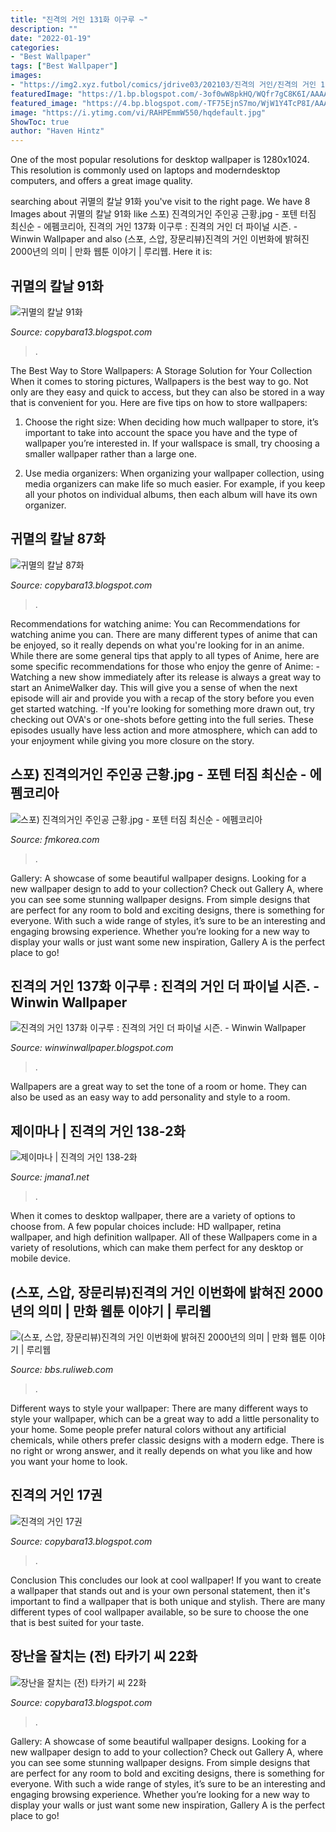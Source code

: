 ```yaml
---
title: "진격의 거인 131화 이구루 ~"
description: ""
date: "2022-01-19"
categories:
- "Best Wallpaper"
tags: ["Best Wallpaper"]
images:
- "https://img2.xyz.futbol/comics/jdrive03/202103/진격의 거인/진격의 거인 138-2화/c3ecdadb-8e2c-41ce-bb74-d2f3bbb91c03.jpg"
featuredImage: "https://1.bp.blogspot.com/-3of0wW8pkHQ/WQfr7gC8K6I/AAAAAAAABqM/_Htsq3f8yHIBYh6ScYquws0ymacmO5oaQCLcB/s1600/001.JPG"
featured_image: "https://4.bp.blogspot.com/-TF75EjnS7mo/WjW1Y4TcP8I/AAAAAAAAV3Y/xBcCkkkOvmYv_AapTA10kFLlJfw5YFxAACLcBGAs/s1600/000.jpg"
image: "https://i.ytimg.com/vi/RAHPEmmW550/hqdefault.jpg"
ShowToc: true
author: "Haven Hintz"
---
```



One of the most popular resolutions for desktop wallpaper is 1280x1024. This resolution is commonly used on laptops and moderndesktop computers, and offers a great image quality.

	

		
searching about 귀멸의 칼날 91화 you've visit to the right page. We have 8 Images about 귀멸의 칼날 91화 like 스포) 진격의거인 주인공 근황.jpg - 포텐 터짐 최신순 - 에펨코리아, 진격의 거인 137화 이구루 : 진격의 거인 더 파이널 시즌. - Winwin Wallpaper and also (스포, 스압, 장문리뷰)진격의 거인 이번화에 밝혀진 2000년의 의미 | 만화 웹툰 이야기 | 루리웹. Here it is:
		
    
## 귀멸의 칼날 91화

<img loading=lazy src="https://2.bp.blogspot.com/-0EG-55jz74A/Wjy-oGKwCWI/AAAAAAAAWG8/P8_ClHR5ec4Z3Ezy76XLRj1t1YdPOjs0ACLcBGAs/s1600/000.jpg" onerror="this.onerror=null;this.src='https://tse4.mm.bing.net/th?id=OIP.aTieX-tJX6qlDjybsUhTqQHaKv&amp;pid=15.1';" alt="귀멸의 칼날 91화">

_Source: copybara13.blogspot.com_

>. 

	

The Best Way to Store Wallpapers: A Storage Solution for Your Collection
When it comes to storing pictures, Wallpapers is the best way to go. Not only are they easy and quick to access, but they can also be stored in a way that is convenient for you. Here are five tips on how to store wallpapers:
1) Choose the right size: When deciding how much wallpaper to store, it’s important to take into account the space you have and the type of wallpaper you’re interested in. If your wallspace is small, try choosing a smaller wallpaper rather than a large one.

2) Use media organizers: When organizing your wallpaper collection, using media organizers can make life so much easier. For example, if you keep all your photos on individual albums, then each album will have its own organizer.

    
## 귀멸의 칼날 87화

<img loading=lazy src="https://1.bp.blogspot.com/-qxcX_y9WtGs/Wg6xoRj3hTI/AAAAAAAAR20/GTUvxQ9kh6INxWFCb02IXULKAJQJ8945ACLcBGAs/s1600/000.jpg" onerror="this.onerror=null;this.src='https://tse4.mm.bing.net/th?id=OIP.q0R4JvFPxQHrlLwgGna9_QHaKt&amp;pid=15.1';" alt="귀멸의 칼날 87화">

_Source: copybara13.blogspot.com_

>. 

	

Recommendations for watching anime: You can
Recommendations for watching anime you can. There are many different types of anime that can be enjoyed, so it really depends on what you're looking for in an anime. While there are some general tips that apply to all types of Anime, here are some specific recommendations for those who enjoy the genre of Anime: 
-Watching a new show immediately after its release is always a great way to start an AnimeWalker day. This will give you a sense of when the next episode will air and provide you with a recap of the story before you even get started watching. 
-If you're looking for something more drawn out, try checking out OVA's or one-shots before getting into the full series. These episodes usually have less action and more atmosphere, which can add to your enjoyment while giving you more closure on the story.

    
## 스포) 진격의거인 주인공 근황.jpg - 포텐 터짐 최신순 - 에펨코리아

<img loading=lazy src="https://image.fmkorea.com/files/attach/new/20200805/486616/1752285520/3021651048/2aa3da1a398983d25a3a3fa3fecc3f9e.jpg" onerror="this.onerror=null;this.src='https://tse3.mm.bing.net/th?id=OIP.azX5yusSI6paFjNSPDW9PQHaLV&amp;pid=15.1';" alt="스포) 진격의거인 주인공 근황.jpg - 포텐 터짐 최신순 - 에펨코리아">

_Source: fmkorea.com_

>. 

	

Gallery: A showcase of some beautiful wallpaper designs.
Looking for a new wallpaper design to add to your collection? Check out Gallery A, where you can see some stunning wallpaper designs. From simple designs that are perfect for any room to bold and exciting designs, there is something for everyone. With such a wide range of styles, it’s sure to be an interesting and engaging browsing experience. Whether you’re looking for a new way to display your walls or just want some new inspiration, Gallery A is the perfect place to go!





	
	
    
## 진격의 거인 137화 이구루 : 진격의 거인 더 파이널 시즌. - Winwin Wallpaper

<img loading=lazy src="https://i.ytimg.com/vi/RAHPEmmW550/hqdefault.jpg" onerror="this.onerror=null;this.src='https://tse2.mm.bing.net/th?id=OIP._0rcVJYNu1AlZ5ycQt9OmAHaFj&amp;pid=15.1';" alt="진격의 거인 137화 이구루 : 진격의 거인 더 파이널 시즌. - Winwin Wallpaper">

_Source: winwinwallpaper.blogspot.com_

>. 

	

Wallpapers are a great way to set the tone of a room or home. They can also be used as an easy way to add personality and style to a room.

    
## 제이마나 | 진격의 거인 138-2화

<img loading=lazy src="https://img2.xyz.futbol/comics/jdrive03/202103/진격의 거인/진격의 거인 138-2화/c3ecdadb-8e2c-41ce-bb74-d2f3bbb91c03.jpg" onerror="this.onerror=null;this.src='https://tse3.mm.bing.net/th?id=OIP.nIHOQI3D9w0OBsshLswXPwHaKr&amp;pid=15.1';" alt="제이마나 | 진격의 거인 138-2화">

_Source: jmana1.net_

>. 

	

When it comes to desktop wallpaper, there are a variety of options to choose from. A few popular choices include: HD wallpaper, retina wallpaper, and high definition wallpaper. All of these Wallpapers come in a variety of resolutions, which can make them perfect for any desktop or mobile device. 

    
## (스포, 스압, 장문리뷰)진격의 거인 이번화에 밝혀진 2000년의 의미 | 만화 웹툰 이야기 | 루리웹

<img loading=lazy src="https://i1.ruliweb.com/img/19/10/05/16d9a63d806324b56.jpg" onerror="this.onerror=null;this.src='https://tse2.mm.bing.net/th?id=OIP.h_wbsCHSkY6epxaNP9j7BAHaKr&amp;pid=15.1';" alt="(스포, 스압, 장문리뷰)진격의 거인 이번화에 밝혀진 2000년의 의미 | 만화 웹툰 이야기 | 루리웹">

_Source: bbs.ruliweb.com_

>. 

	

Different ways to style your wallpaper:
There are many different ways to style your wallpaper, which can be a great way to add a little personality to your home. Some people prefer natural colors without any artificial chemicals, while others prefer classic designs with a modern edge. There is no right or wrong answer, and it really depends on what you like and how you want your home to look.

    
## 진격의 거인 17권

<img loading=lazy src="https://1.bp.blogspot.com/-3of0wW8pkHQ/WQfr7gC8K6I/AAAAAAAABqM/_Htsq3f8yHIBYh6ScYquws0ymacmO5oaQCLcB/s1600/001.JPG" onerror="this.onerror=null;this.src='https://tse2.mm.bing.net/th?id=OIP.da8hSsfcx9tE-RLotHqVdwHaFY&amp;pid=15.1';" alt="진격의 거인 17권">

_Source: copybara13.blogspot.com_

>. 

	

Conclusion
This concludes our look at cool wallpaper! If you want to create a wallpaper that stands out and is your own personal statement, then it's important to find a wallpaper that is both unique and stylish. There are many different types of cool wallpaper available, so be sure to choose the one that is best suited for your taste.

    
## 장난을 잘치는 (전) 타카기 씨 22화

<img loading=lazy src="https://4.bp.blogspot.com/-TF75EjnS7mo/WjW1Y4TcP8I/AAAAAAAAV3Y/xBcCkkkOvmYv_AapTA10kFLlJfw5YFxAACLcBGAs/s1600/000.jpg" onerror="this.onerror=null;this.src='https://tse2.mm.bing.net/th?id=OIP.oDnTKfJOH8RM-BO70vg8NAHaKf&amp;pid=15.1';" alt="장난을 잘치는 (전) 타카기 씨 22화">

_Source: copybara13.blogspot.com_

>. 

	

Gallery: A showcase of some beautiful wallpaper designs.
Looking for a new wallpaper design to add to your collection? Check out Gallery A, where you can see some stunning wallpaper designs. From simple designs that are perfect for any room to bold and exciting designs, there is something for everyone. With such a wide range of styles, it’s sure to be an interesting and engaging browsing experience. Whether you’re looking for a new way to display your walls or just want some new inspiration, Gallery A is the perfect place to go!





	
	
